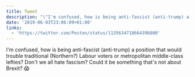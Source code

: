 ```yaml
---
title: Tweet
description: "\"I'm confused, how is being anti-fascist (anti-trump) a position that would trouble traditional (Northern?) Labour voters or metropolitan middle-class lefties? Don't we all hate fascism? Could it be something that's not about Brexit? \U0001F631 \""
date: '2019-06-03T23:06:09+01:00'
links:
  - 'https://twitter.com/Peston/status/1135634718664396800'
---
```

I'm confused, how is being anti-fascist (anti-trump) a position that would trouble traditional (Northern?) Labour voters or metropolitan middle-class lefties? Don't we all hate fascism? Could it be something that's not about Brexit? 😱 
